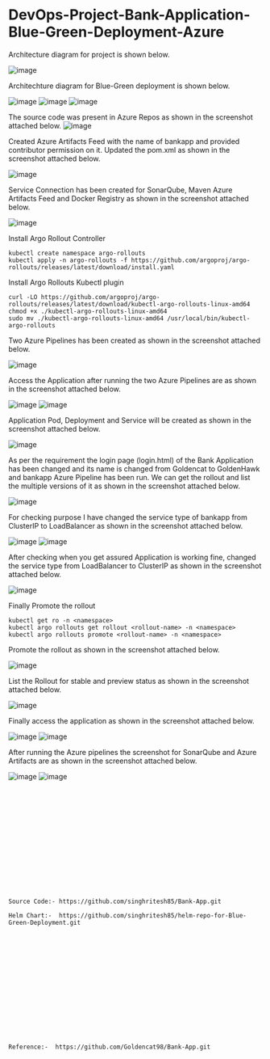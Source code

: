 # DevOps-Project-Bank-Application-Blue-Green-Deployment-Azure

Architecture diagram for project is shown below.

![image](https://github.com/user-attachments/assets/28116f75-c8c7-421a-b605-ba4b4a6f8c55)

Architechture diagram for Blue-Green deployment is shown below.

![image](https://github.com/user-attachments/assets/5038ed97-33cf-496d-bd82-81c867db6921)
![image](https://github.com/user-attachments/assets/31c6f8ad-1965-4831-928c-31692815a88d)
![image](https://github.com/user-attachments/assets/518aa884-6fe3-455c-9245-85de41f6af1f)

The source code was present in Azure Repos as shown in the screenshot attached below.
![image](https://github.com/user-attachments/assets/728b2ac6-f0df-4b17-b2a0-f864a45e1a6d)

Created Azure Artifacts Feed with the name of bankapp and provided contributor permission on it. Updated the pom.xml as shown in the screenshot attached below.

![image](https://github.com/user-attachments/assets/3b940c48-1d13-4ca8-9332-87c1200b7c19)

Service Connection has been created for SonarQube, Maven Azure Artifacts Feed and Docker Registry as shown in the screenshot attached below.

![image](https://github.com/user-attachments/assets/5d5a1636-8e38-4ec1-9817-ba6674f7343a)

Install Argo Rollout Controller
```
kubectl create namespace argo-rollouts
kubectl apply -n argo-rollouts -f https://github.com/argoproj/argo-rollouts/releases/latest/download/install.yaml
```
Install Argo Rollouts Kubectl plugin
```
curl -LO https://github.com/argoproj/argo-rollouts/releases/latest/download/kubectl-argo-rollouts-linux-amd64
chmod +x ./kubectl-argo-rollouts-linux-amd64
sudo mv ./kubectl-argo-rollouts-linux-amd64 /usr/local/bin/kubectl-argo-rollouts
```
Two Azure Pipelines has been created as shown in the screenshot attached below.

![image](https://github.com/user-attachments/assets/720c7d06-4bd2-4c6d-a9c0-fda6d6a3247a)

Access the Application after running the two Azure Pipelines are as shown in the screenshot attached below.

![image](https://github.com/user-attachments/assets/5bb12fe6-30c1-4d66-9d15-6a5400f9dc3d)
![image](https://github.com/user-attachments/assets/9b2fa119-7486-4996-a1c9-ea3649f5ec01)

Application Pod, Deployment and Service will be created as shown in the screenshot attached below.

![image](https://github.com/user-attachments/assets/82efd285-9442-4f47-a651-dad3e388ed65)

As per the requirement the login page (login.html) of the Bank Application has been changed and its name is changed from Goldencat to GoldenHawk and bankapp Azure Pipeline has been run. 
We can get the rollout and list the multiple versions of it as shown in the screenshot attached below.

![image](https://github.com/user-attachments/assets/7f308ccc-6904-4cfb-abf2-f6086dee5721)

For checking purpose I have changed the service type of bankapp from ClusterIP to LoadBalancer as shown in the screenshot attached below.

![image](https://github.com/user-attachments/assets/5070aa82-3244-47f6-80dc-999753d9fa7b)
![image](https://github.com/user-attachments/assets/0b076844-21d9-4b79-a8b8-4663c51d8335)

After checking when you get assured Application is working fine, changed the service type from LoadBalancer to ClusterIP as shown in the screenshot attached below.

![image](https://github.com/user-attachments/assets/a7ef5221-dfdd-4335-8961-6e064293292a)

Finally Promote the rollout
```
kubectl get ro -n <namespace>
kubectl argo rollouts get rollout <rollout-name> -n <namespace>
kubectl argo rollouts promote <rollout-name> -n <namespace>
```
Promote the rollout as shown in the screenshot attached below.

![image](https://github.com/user-attachments/assets/6cfd5362-c4e2-45cd-b8e0-bb8fd2e38dcb)

List the Rollout for stable and preview status as shown in the screenshot attached below.

![image](https://github.com/user-attachments/assets/978a4774-25ea-47f9-a616-a442096feba6)

Finally access the application as shown in the screenshot attached below.

![image](https://github.com/user-attachments/assets/62858b32-12c6-4626-8b44-5750564b8da5)
![image](https://github.com/user-attachments/assets/9602530d-819b-4718-bf31-9f0667df88f1)

After running the Azure pipelines the screenshot for SonarQube and Azure Artifacts are as shown in the screenshot attached below.

![image](https://github.com/user-attachments/assets/2a038c68-c52d-4cf1-be04-7d9a15ee190c)
![image](https://github.com/user-attachments/assets/b31f4941-faac-49a3-83bd-3d8a85f9ce55)

<br></br>
<br></br>
<br></br>
<br></br>
<br></br>
<br></br>
```
Source Code:- https://github.com/singhritesh85/Bank-App.git

Helm Chart:-  https://github.com/singhritesh85/helm-repo-for-Blue-Green-Deployment.git
```
<br></br>
<br></br>
<br></br>
<br></br>
<br></br>
<br></br>
```
Reference:-  https://github.com/Goldencat98/Bank-App.git
```
